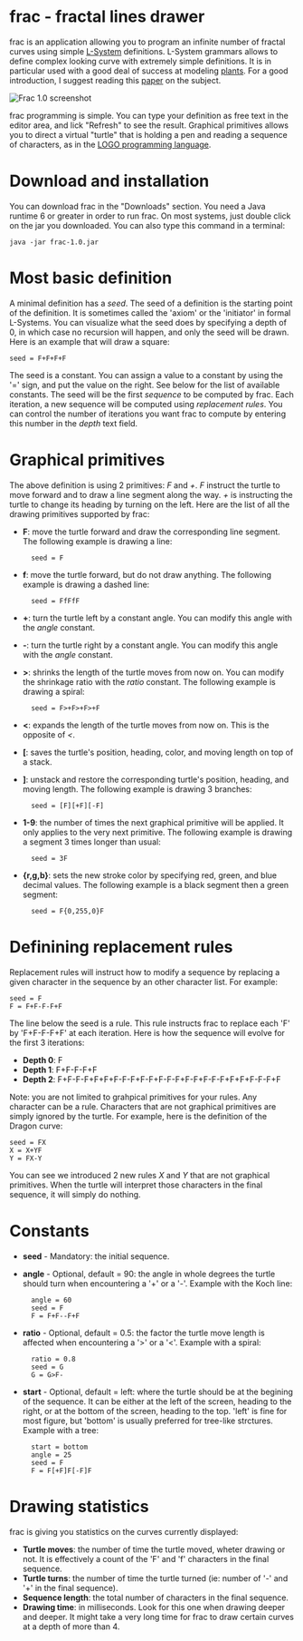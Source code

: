 frac - fractal lines drawer
===========================

frac is an application allowing you to program an infinite number of fractal curves using simple [L-System](http://en.wikipedia.org/wiki/L-system) definitions.
L-System grammars allows to define complex looking curve with extremely simple definitions. It is in particular used with a good deal of success at modeling [plants](http://algorithmicbotany.org/papers/).
For a good introduction, I suggest reading this [paper](http://algorithmicbotany.org/papers/abop/abop-ch1.pdf) on the subject.


![Frac 1.0 screenshot](https://raw.github.com/jletroui/frac/master/frac_screenshot.png)


frac programming is simple. You can type your definition as free text in the editor area, and lick "Refresh" to see the result.
Graphical primitives allows you to direct a virtual "turtle" that is holding a pen and reading a sequence of characters, as in the [LOGO programming language](http://en.wikipedia.org/wiki/Turtle_graphics).

Download and installation
=========================

You can download frac in the "Downloads" section. You need a Java runtime 6 or greater in order to run frac. On most systems, just double click on the jar you downloaded.
You can also type this command in a terminal:

    java -jar frac-1.0.jar

Most basic definition
=====================

A minimal definition has a *seed*. The seed of a definition is the starting point of the definition. It is sometimes called the 'axiom' or the 'initiator' in formal L-Systems.
You can visualize what the seed does by specifying a depth of 0, in which case no recursion will happen, and only the seed will be drawn.
Here is an example that will draw a square:

    seed = F+F+F+F

The seed is a constant. You can assign a value to a constant by using the '=' sign, and put the value on the right. See below for the list of available constants.
The seed will be the first *sequence* to be computed by frac. Each iteration, a new sequence will be computed using *replacement rules*.
You can control the number of iterations you want frac to compute by entering this number in the *depth* text field.

Graphical primitives
====================

The above definition is using 2 primitives: *F* and *+*. *F* instruct the turtle to move forward and to draw a line segment along the way. *+* is instructing the turtle to change its heading by turning on the left. Here are the list of all the drawing primitives supported by frac:

- **F**: move the turtle forward and draw the corresponding line segment. The following example is drawing a line:

        seed = F

- **f**: move the turtle forward, but do not draw anything. The following example is drawing a dashed line:

        seed = FfFfF

- **+**: turn the turtle left by a constant angle. You can modify this angle with the *angle* constant.
- **-**: turn the turtle right by a constant angle. You can modify this angle with the *angle* constant.
- **>**: shrinks the length of the turtle moves from now on. You can modify the shrinkage ratio with the *ratio* constant. The following example is drawing a spiral:

        seed = F>+F>+F>+F

- **<**: expands the length of the turtle moves from now on. This is the opposite of *<*.
- **[**: saves the turtle's position, heading, color, and moving length on top of a stack.
- **]**: unstack and restore the corresponding turtle's position, heading, and moving length. The following example is drawing 3 branches:

        seed = [F][+F][-F]
- **1-9**: the number of times the next graphical primitive will be applied. It only applies to the very next primitive. The following example is drawing a segment 3 times longer than usual:

        seed = 3F
- **{r,g,b}**: sets the new stroke color by specifying red, green, and blue decimal values. The following example is a black segment then a green segment:

        seed = F{0,255,0}F

Definining replacement rules
============================

Replacement rules will instruct how to modify a sequence by replacing a given character in the sequence by an other character list. For example:

    seed = F
    F = F+F-F-F+F

The line below the seed is a rule. This rule instructs frac to replace each 'F' by 'F+F-F-F+F' at each iteration. Here is how the sequence will evolve for the first 3 iterations:

- **Depth 0**: F
- **Depth 1**: F+F-F-F+F
- **Depth 2**:  F+F-F-F+F+F+F-F-F+F-F+F-F-F+F-F+F-F-F+F+F+F-F-F+F

Note: you are not limited to grahpical primitives for your rules. Any character can be a rule. Characters that are not graphical primitives are simply ignored by the turtle. For example, here is the definition of the Dragon curve:

    seed = FX
    X = X+YF
    Y = FX-Y

You can see we introduced 2 new rules *X* and *Y* that are not graphical primitives. When the turtle will interpret those characters in the final sequence, it will simply do nothing.

Constants
=========

- **seed** - Mandatory: the initial sequence.
- **angle** - Optional, default = 90: the angle in whole degrees the turtle should turn when encountering a '+' or a '-'. Example with the Koch line:

        angle = 60
        seed = F
        F = F+F--F+F

- **ratio** - Optional, default = 0.5: the factor the turtle move length is affected when encountering a '>' or a '<'. Example with a spiral:

        ratio = 0.8
        seed = G
        G = G>F-

- **start** - Optional, default = left: where the turtle should be at the begining of the sequence. It can be either at the left of the screen, heading to the right, or at the bottom of the screen, heading to the top.
'left' is fine for most figure, but 'bottom' is usually preferred for tree-like strctures. Example with a tree:

        start = bottom
        angle = 25
        seed = F
        F = F[+F]F[-F]F

Drawing statistics
==================

frac is giving you statistics on the curves currently displayed:

- **Turtle moves**: the number of time the turtle moved, wheter drawing or not. It is effectively a count of the 'F' and 'f' characters in the final sequence.
- **Turtle turns**: the number of time the turtle turned (ie: number of '-' and '+' in the final sequence).
- **Sequence length**: the total number of characters in the final sequence.
- **Drawing time**: in milliseconds. Look for this one when drawing deeper and deeper. It might take a very long time for frac to draw certain curves at a depth of more than 4.